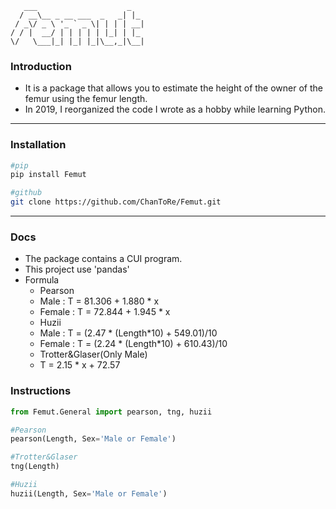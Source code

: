 ```
   ___                    _   
  / __\__ _ __ ___  _   _| |_ 
 / _\/ _ \ '_ ` _ \| | | | __|
/ / |  __/ | | | | | |_| | |_ 
\/   \___|_| |_| |_|\__,_|\__|

```
### Introduction
 * It is a package that allows you to estimate the height of the owner of the femur using the femur length.
 * In 2019, I reorganized the code I wrote as a hobby while learning Python.
---
### Installation
```python
#pip
pip install Femut
```

```bash
#github
git clone https://github.com/ChanToRe/Femut.git
```
---
### Docs
 * The package contains a CUI program.
 * This project use 'pandas'
 * Formula
   * Pearson
    - Male : T = 81.306 + 1.880 * x
    - Female : T = 72.844 + 1.945 * x
   * Huzii
    - Male : T = (2.47 * (Length*10) + 549.01)/10
    - Female : T = (2.24 * (Length*10) + 610.43)/10
   * Trotter&Glaser(Only Male)
    - T = 2.15 * x + 72.57

### Instructions
```python
from Femut.General import pearson, tng, huzii

#Pearson
pearson(Length, Sex='Male or Female')

#Trotter&Glaser
tng(Length)

#Huzii
huzii(Length, Sex='Male or Female')
```
